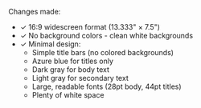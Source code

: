   Changes made:
  - ✓ 16:9 widescreen format (13.333" × 7.5")
  - ✓ No background colors - clean white backgrounds
  - ✓ Minimal design:
    - Simple title bars (no colored backgrounds)
    - Azure blue for titles only
    - Dark gray for body text
    - Light gray for secondary text
    - Large, readable fonts (28pt body, 44pt titles)
    - Plenty of white space
